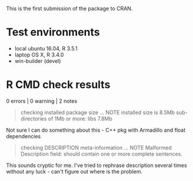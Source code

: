 This is the first submission of the package to CRAN.

# Test environments

- local ubuntu 16.04, R 3.5.1
- laptop OS X, R 3.4.0
- win-builder (devel)

# R CMD check results

0 errors | 0 warning | 2 notes

> checking installed package size ... NOTE
    installed size is  8.5Mb
    sub-directories of 1Mb or more:
      libs   7.8Mb

Not sure I can do something about this - C++ pkg with Armadillo and float dependencies

> checking DESCRIPTION meta-information ... NOTE
  Malformed Description field: should contain one or more complete sentences.

This sounds cryptic for me. I've tried to rephrase description several times without any luck - can't figure out where is the problem.
